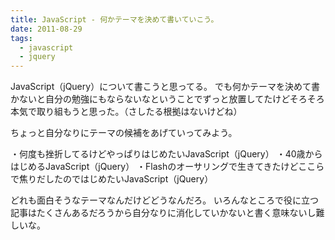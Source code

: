 ```yaml
---
title: JavaScript - 何かテーマを決めて書いていこう。
date: 2011-08-29
tags:
  - javascript
  - jquery 
---
```


JavaScript（jQuery）について書こうと思ってる。
でも何かテーマを決めて書かないと自分の勉強にもならないなということでずっと放置してたけどそろそろ本気で取り組もうと思った。（さしたる根拠はないけどね）

ちょっと自分なりにテーマの候補をあげていってみよう。

・何度も挫折してるけどやっぱりはじめたいJavaScript（jQuery）
・40歳からはじめるJavaScript（jQuery）
・Flashのオーサリングで生きてきたけどここらで焦りだしたのではじめたいJavaScript（jQuery）

どれも面白そうなテーマなんだけどどうなんだろ。
いろんなところで役に立つ記事はたくさんあるだろうから自分なりに消化していかないと書く意味ないし難しいな。
